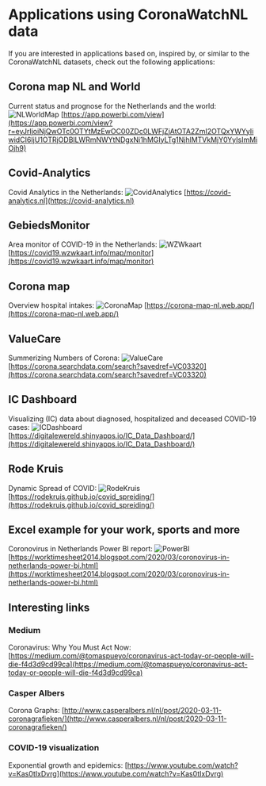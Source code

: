 # Applications using CoronaWatchNL data

If you are interested in applications based on, inspired by, or similar to the CoronaWatchNL datasets, check out the following applications:

## Corona map NL and World
Current status and prognose for the Netherlands and the world:
![NLWorldMap](NLWorldMap.PNG)
[https://app.powerbi.com/view](https://app.powerbi.com/view?r=eyJrIjoiNjQwOTc0OTYtMzEwOC00ZDc0LWFjZjAtOTA2ZmI2OTQxYWYyIiwidCI6IjU1OTRjODBlLWRmNWYtNDgxNi1hMGIyLTg1NjhlMTVkMjY0YyIsImMiOjh9)

## Covid-Analytics
Covid Analytics in the Netherlands:
![CovidAnalytics](CovidAnalytics.PNG)
[https://covid-analytics.nl](https://covid-analytics.nl)

## GebiedsMonitor
Area monitor of COVID-19 in the Netherlands:
![WZWkaart](wzwkaart.PNG)
[https://covid19.wzwkaart.info/map/monitor](https://covid19.wzwkaart.info/map/monitor)

## Corona map
Overview hospital intakes:
![CoronaMap](CoronaMap.png)
[https://corona-map-nl.web.app/](https://corona-map-nl.web.app/)


## ValueCare
Summerizing Numbers of Corona:
![ValueCare](ValueCare.PNG)
[https://corona.searchdata.com/search?savedref=VC03320](https://corona.searchdata.com/search?savedref=VC03320)


## IC Dashboard
Visualizing (IC) data about diagnosed, hospitalized and deceased COVID-19 cases:
![ICDashboard](ICDashboard.PNG)
[https://digitalewereld.shinyapps.io/IC_Data_Dashboard/](https://digitalewereld.shinyapps.io/IC_Data_Dashboard/)


## Rode Kruis
Dynamic Spread of COVID:
![RodeKruis](RodeKruis.PNG)
[https://rodekruis.github.io/covid_spreiding/](https://rodekruis.github.io/covid_spreiding/)


## Excel example for your work, sports and more
Coronovirus in Netherlands Power BI report:
![PowerBI](PowerBI.PNG)
[https://worktimesheet2014.blogspot.com/2020/03/coronovirus-in-netherlands-power-bi.html](https://worktimesheet2014.blogspot.com/2020/03/coronovirus-in-netherlands-power-bi.html)



## Interesting links

### Medium
Coronavirus: Why You Must Act Now: [https://medium.com/@tomaspueyo/coronavirus-act-today-or-people-will-die-f4d3d9cd99ca](https://medium.com/@tomaspueyo/coronavirus-act-today-or-people-will-die-f4d3d9cd99ca)


### Casper Albers
Corona Graphs: [http://www.casperalbers.nl/nl/post/2020-03-11-coronagrafieken/](http://www.casperalbers.nl/nl/post/2020-03-11-coronagrafieken/)


### COVID-19 visualization
Exponential growth and epidemics: [https://www.youtube.com/watch?v=Kas0tIxDvrg](https://www.youtube.com/watch?v=Kas0tIxDvrg)

